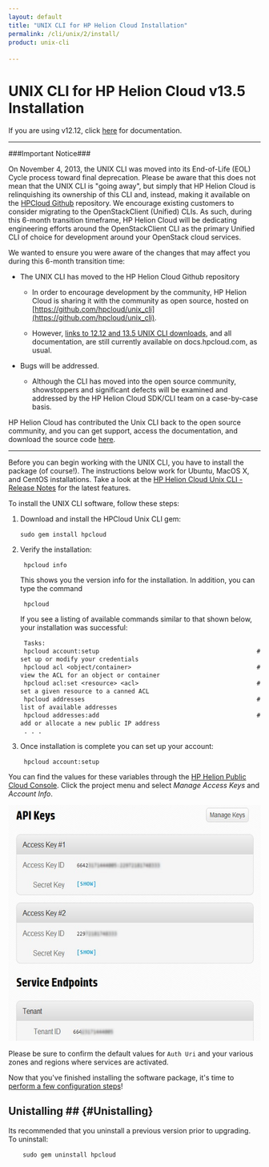 ```yaml
---
layout: default
title: "UNIX CLI for HP Helion Cloud Installation"
permalink: /cli/unix/2/install/
product: unix-cli

---
```

# UNIX CLI for HP Helion Cloud v13.5 Installation

If you are using v12.12, click [here](https://docs.hpcloud.com/cli/unix/install) for documentation.
___________________

###Important Notice###

On November 4, 2013, the UNIX CLI was moved into its End-of-Life (EOL) Cycle process toward final deprecation. Please be aware that this does not mean that the UNIX CLI is "going away", but simply that HP Helion Cloud is relinquishing its ownership of this CLI and, instead, making it available on the [HPCloud Github](https://github.com/hpcloud/unix_cli) repository. We encourage existing customers to consider migrating to the OpenStackClient (Unified) CLIs. As such, during this 6-month transition timeframe, HP Helion Cloud will be dedicating engineering efforts around the OpenStackClient CLI as the primary Unified CLI of choice for development around your OpenStack cloud services.

We wanted to ensure you were aware of the changes that may affect you during this 6-month transition time:

+ The UNIX CLI has moved to the HP Helion Cloud Github repository

  + In order to encourage development by the community, HP Helion Cloud is sharing it with the community as open source, hosted on [https://github.com/hpcloud/unix_cli](https://github.com/hpcloud/unix_cli).
 
  + However, [links to 12.12 and 13.5 UNIX CLI downloads](#downloads), and all documentation, are still currently available on docs.hpcloud.com, as usual.

+ Bugs will be addressed.
 
  + Although the CLI has moved into the open source community, showstoppers and significant defects will be examined and addressed by the HP Helion Cloud SDK/CLI team on a case-by-case basis.

HP Helion Cloud has contributed the Unix CLI back to the open source community, and you can get support, access the documentation, and download the source code [here](https://github.com/hpcloud/unix_cli).

_________________________________________

Before you can begin working with the UNIX CLI, you have to install the package (of course!).  The instructions below work for Ubuntu, MacOS X, and CentOS installations.  Take a look at the [HP Helion Cloud Unix CLI - Release Notes](/cli/unix/release-notes) for the latest features.

To install the UNIX CLI software, follow these steps:

1.  Download and install the HPCloud Unix CLI gem:

        sudo gem install hpcloud

2. Verify the installation:

        hpcloud info

    This shows you the version info for the installation.  In addition, you can type the command

        hpcloud

   If you see a listing of available commands similar to that shown below, your installation was successful:

        Tasks:
        hpcloud account:setup                                            # set up or modify your credentials
        hpcloud acl <object/container>                                   # view the ACL for an object or container
        hpcloud acl:set <resource> <acl>                                 # set a given resource to a canned ACL
        hpcloud addresses                                                # list of available addresses
        hpcloud addresses:add                                            # add or allocate a new public IP address
        . . .

3. Once installation is complete you can set up your account:

        hpcloud account:setup

You can find the values for these variables through the [HP Helion Public Cloud Console](https://horizon.hpcloud.com). Click the project menu and select *Manage Access Keys* and *Account Info*.  

<img src="media/api_keys-2.jpg" width="580" height="471" alt="" />

Please be sure to confirm the default values for `Auth Uri` and your various zones and regions where services are activated.

Now that you've finished installing the software package, it's time to [perform a few configuration steps](/cli/unix/configuration)!

## Unistalling ##  {#Unistalling}

Its recommended that you uninstall a previous version prior to upgrading. To uninstall:

        sudo gem uninstall hpcloud

